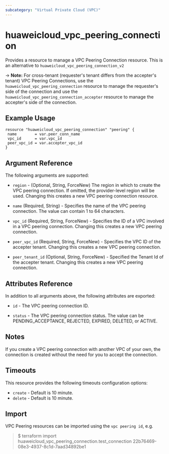 ```yaml
---
subcategory: "Virtual Private Cloud (VPC)"
---
```


# huaweicloud_vpc_peering_connection

Provides a resource to manage a VPC Peering Connection resource.
This is an alternative to `huaweicloud_vpc_peering_connection_v2`

-> **Note:** For cross-tenant (requester's tenant differs from the accepter's tenant) VPC Peering Connections, use the `huaweicloud_vpc_peering_connection` resource to manage the requester's side of the connection and use the `huaweicloud_vpc_peering_connection_accepter` resource to manage the accepter's side of the connection.

## Example Usage

 ```hcl
resource "huaweicloud_vpc_peering_connection" "peering" {
  name        = var.peer_conn_name
  vpc_id      = var.vpc_id
  peer_vpc_id = var.accepter_vpc_id
}
 ```

## Argument Reference

The following arguments are supported:

* `region` - (Optional, String, ForceNew) The region in which to create the VPC peering connection. If omitted, the provider-level region will be used. Changing this creates a new VPC peering connection resource.

* `name` (Required, String) - Specifies the name of the VPC peering connection. The value can contain 1 to 64 characters.

* `vpc_id` (Required, String, ForceNew) - Specifies the ID of a VPC involved in a VPC peering connection. Changing this creates a new VPC peering connection.

* `peer_vpc_id` (Required, String, ForceNew) - Specifies the VPC ID of the accepter tenant. Changing this creates a new VPC peering connection.

* `peer_tenant_id` (Optional, String, ForceNew) - Specified the Tenant Id of the accepter tenant. Changing this creates a new VPC peering connection.
  
## Attributes Reference

In addition to all arguments above, the following attributes are exported:

* `id` - The VPC peering connection ID.

* `status` - The VPC peering connection status. The value can be PENDING_ACCEPTANCE, REJECTED, EXPIRED, DELETED, or ACTIVE.

## Notes

If you create a VPC peering connection with another VPC of your own, the connection is created without the need for you to accept the connection.

## Timeouts
This resource provides the following timeouts configuration options:
- `create` - Default is 10 minute.
- `delete` - Default is 10 minute.

## Import

VPC Peering resources can be imported using the `vpc peering id`, e.g.

> $ terraform import huaweicloud_vpc_peering_connection.test_connection 22b76469-08e3-4937-8c1d-7aad34892be1
